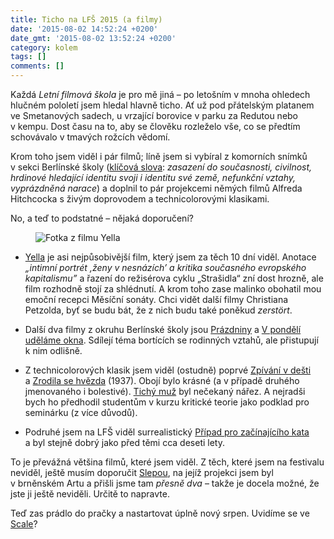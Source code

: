 ```yaml
---
title: Ticho na LFŠ 2015 (a filmy)
date: '2015-08-02 14:52:24 +0200'
date_gmt: '2015-08-02 13:52:24 +0200'
category: kolem
tags: []
comments: []
---
```

<p>Každá <em>Letní filmová škola</em> je&nbsp;pro mě jiná – po&nbsp;letošním v&nbsp;mnoha ohledech hlučném pololetí jsem hledal hlavně ticho. Ať už pod přátelským platanem ve&nbsp;Smetanových sadech, u&nbsp;vrzající borovice v&nbsp;parku za&nbsp;Redutou nebo v&nbsp;kempu. Dost času na&nbsp;to, aby se&nbsp;člověku rozleželo vše, co&nbsp;se předtím schovávalo v&nbsp;tmavých rožcích vědomí.</p>
<p>Krom toho jsem viděl i&nbsp;pár filmů; líně jsem si&nbsp;vybíral z&nbsp;komorních snímků v&nbsp;sekci Berlínské školy (<a href="http://www.lfs.cz/program/prehled-cyklu/">klíčová slova</a>: <em>zasazení do&nbsp;současnosti, civilnost, hrdinové hledající identitu svoji i identitu své země, nefunkční vztahy, vyprázdněná narace</em>) a&nbsp;doplnil to&nbsp;pár projekcemi němých filmů Alfreda Hitchcocka s&nbsp;živým doprovodem a&nbsp;technicolorovými klasikami. </p>
<p>No, a&nbsp;teď to&nbsp;podstatné – nějaká doporučení?</p>
<figure><img src="/assets/migrated/wp-uploads/2015/08/yella-foto-1.png" alt="Fotka z filmu Yella"></figure>
<ul>
<li>
<p><a href="http://www.csfd.cz/film/228394-yella/">Yella</a> je&nbsp;asi nejpůsobivější film, který jsem za&nbsp;těch 10 dní viděl. Anotace <em>„intimní portrét ‚ženy v&nbsp;nesnázích’ a&nbsp;kritika současného evropského kapitalismu”</em> a&nbsp;řazení do&nbsp;režisérova cyklu „Strašidla“ zní dost hrozně, ale film rozhodně stojí za&nbsp;shlédnutí. A&nbsp;krom toho zase malinko obohatil mou emoční recepci Měsíční sonáty. Chci vidět další filmy Christiana Petzolda, byť se&nbsp;budu bát, že z&nbsp;nich budu také poněkud <em>zerstört</em>.</p>
</li>
<li>
<p>Další dva filmy z&nbsp;okruhu Berlínské školy jsou <a href="http://www.csfd.cz/film/242742-prazdniny/">Prázdniny</a> a&nbsp;<a href="http://www.csfd.cz/film/282069-v-pondeli-udelame-okna/galerie/?type=1">V pondělí uděláme okna</a>. Sdílejí téma bortících se&nbsp;rodinných vztahů, ale přistupují k&nbsp;nim odlišně.</p>
</li>
<li>
<p>Z technicolorových klasik jsem viděl (ostudně) poprvé <a href="http://www.csfd.cz/film/2428-zpivani-v-desti/">Zpívání v&nbsp;dešti</a> a&nbsp;<a href="http://www.csfd.cz/film/9698-zrodila-se-hvezda/">Zrodila se&nbsp;hvězda</a> (1937). Obojí bylo krásné (a v&nbsp;případě druhého jmenovaného i&nbsp;bolestivé). <a href="http://www.csfd.cz/film/2917-tichy-muz/">Tichý muž</a> byl nečekaný nářez. A&nbsp;nejradši bych ho&nbsp;předhodil studentům v&nbsp;kurzu kritické teorie jako podklad pro seminárku (z více důvodů).</p>
</li>
<li>
<p>Podruhé jsem na&nbsp;LFŠ viděl surrealistický <a href="http://www.csfd.cz/film/4915-pripad-pro-zacinajiciho-kata/">Případ pro začínajícího kata</a> a&nbsp;byl stejně dobrý jako před těmi cca deseti lety.</p>
</li>
</ul>
<p>To je&nbsp;převážná většina filmů, které jsem viděl. Z&nbsp;těch, které jsem na&nbsp;festivalu neviděl, ještě musím doporučit <a href="http://www.csfd.cz/film/364977-slepa/">Slepou</a>, na&nbsp;jejíž projekci jsem byl v&nbsp;brněnském Artu a&nbsp;přišli jsme tam <em>přesně dva</em> – takže je&nbsp;docela možné, že jste ji&nbsp;ještě neviděli. Určitě to&nbsp;napravte.</p>
<p>Teď zas prádlo do&nbsp;pračky a&nbsp;nastartovat úplně nový srpen. Uvidíme se&nbsp;ve <a href="http://www.kinoscala.cz/cz/festival/brnenske-filmove-leto-343">Scale</a>?</p>
